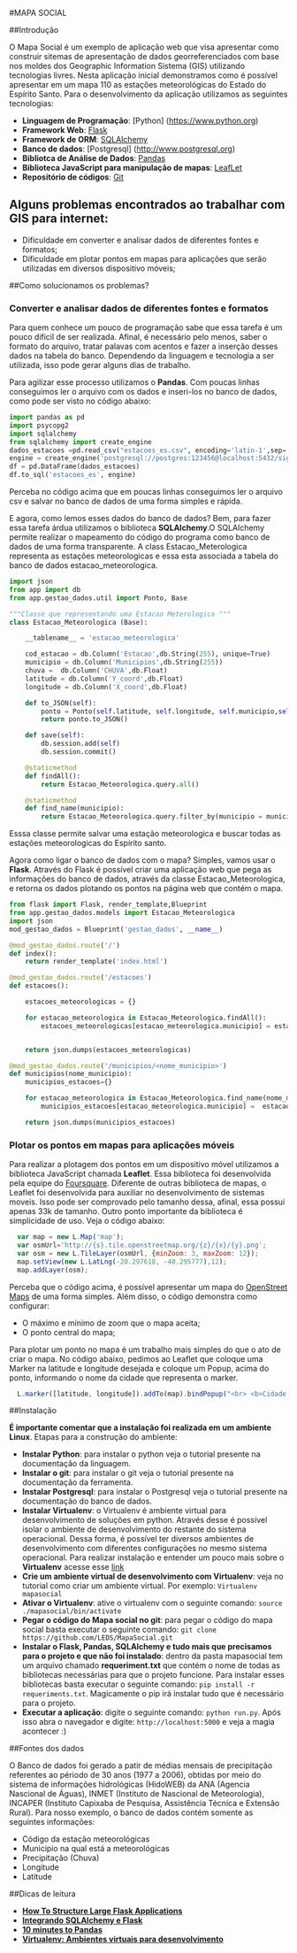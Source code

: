 #MAPA SOCIAL

##Introdução

O Mapa Social é um exemplo de aplicação web que visa apresentar como construir sitemas de apresentação de dados georreferenciados com base nos moldes dos Geographic Information Sistema (GIS) utilizando tecnologias livres. Nesta aplicação inicial demonstramos como é possível apresentar em um mapa 110 as estações meteorológicas do Estado do Espírito Santo. Para o desenvolvimento da aplicação utilizamos as seguintes tecnologias:

* __Linguagem de Programação__: [Python] (https://www.python.org) 
* __Framework Web__: [Flask](http://flask.pocoo.org)
* __Framework de ORM__: [SQLAlchemy](http://www.sqlalchemy.org) 
* __Banco de dados__: [Postgresql] (http://www.postgresql.org) 
* __Bibliotca de Análise de Dados__: [Pandas](http://pandas.pydata.org)
* __Biblioteca JavaScript para manipulação de mapas__: [LeafLet](http://leafletjs.com)
* __Repositório de códigos__: [Git](https://git-scm.com)

## Alguns problemas encontrados ao trabalhar com GIS para internet:

* Dificuldade em converter e analisar dados de diferentes fontes e formatos;
* Dificuldade em plotar pontos em mapas para aplicações que serão utilizadas em diversos dispositivo móveis; 

##Como solucionamos os problemas?

### Converter e analisar dados de diferentes fontes e formatos

Para quem conhece um pouco de programação sabe que essa tarefa é um pouco dificil de ser realizada. Afinal, é necessário pelo menos, saber o formato do arquivo, tratar palavas com acentos e fazer a inserção desses dados na tabela do banco. Dependendo da linguagem e tecnologia a ser utilizada, isso pode gerar alguns dias de trabalho. 

Para agilizar esse processo utilizamos o __Pandas__. Com poucas linhas conseguimos ler o arquivo com os dados e inseri-los no banco de dados, como pode ser visto no código abaixo:

```python
import pandas as pd
import psycopg2
import sqlalchemy
from sqlalchemy import create_engine
dados_estacoes =pd.read_csv("estacoes_es.csv", encoding='latin-1',sep=',')
engine = create_engine('postgresql://postgres:123456@localhost:5432/sigmap')
df = pd.DataFrame(dados_estacoes)
df.to_sql('estacoes_es', engine)
```
Perceba no código acima que em poucas linhas conseguimos ler o arquivo csv e salvar no banco de dados de uma forma simples e rápida.

E agora, como lemos esses dados do banco de dados? Bem, para fazer essa tarefa árdua utilizamos o biblioteca __SQLAlchemy__.O SQLAlchemy permite realizar o mapeamento do código do programa como banco de dados de uma forma transparente. A class Estacao_Meterologica representa as estações meteorologicas e essa esta associada a tabela do banco de dados estacao_meteorologica. 

```python
import json
from app import db
from app.gestao_dados.util import Ponto, Base

"""Classe que representando uma Estacao Meterologica """
class Estacao_Meteorologica (Base):

    __tablename__ = 'estacao_meteorologica'

    cod_estacao = db.Column('Estacao',db.String(255), unique=True)
    municipio = db.Column('Municipios',db.String(255))
    chuva =  db.Column('CHUVA',db.Float)
    latitude = db.Column('Y_coord',db.Float)
    longitude = db.Column('X_coord',db.Float)

    def to_JSON(self):
        ponto = Ponto(self.latitude, self.longitude, self.municipio,self.chuva)
        return ponto.to_JSON()

    def save(self):
        db.session.add(self)
        db.session.commit()

    @staticmethod
    def findAll():
        return Estacao_Meteorologica.query.all()

    @staticmethod
    def find_name(municipio):
        return Estacao_Meteorologica.query.filter_by(municipio = municipio).all()
```
Esssa classe permite salvar uma estação meteorologica e buscar todas as estações meteorologicas do Espírito santo.

Agora como ligar o banco de dados com o mapa? Simples, vamos usar o __Flask__. Através do Flask é possível criar uma aplicação web que pega as informações do banco de dados, através da classe Estacao_Meteorologica, e retorna os dados plotando os pontos na  página web que contém o mapa. 

```python
from flask import Flask, render_template,Blueprint
from app.gestao_dados.models import Estacao_Meteorologica
import json
mod_gestao_dados = Blueprint('gestao_dados', __name__)

@mod_gestao_dados.route('/')
def index():
    return render_template('index.html')

@mod_gestao_dados.route('/estacoes')
def estacoes():

    estacoes_meteorologicas = {}

    for estacao_meteorologica in Estacao_Meteorologica.findAll():
        estacoes_meteorologicas[estacao_meteorologica.municipio] = estacao_meteorologica.to_JSON()


    return json.dumps(estacoes_meteorologicas)

@mod_gestao_dados.route('/municipios/<nome_municipio>')
def municipios(nome_municipio):
    municipios_estacoes={}

    for estacao_meteorologica in Estacao_Meteorologica.find_name(nome_municipio):
        municipios_estacoes[estacao_meteorologica.municipio] =  estacao_meteorologica.to_JSON()

    return json.dumps(municipios_estacoes)
```    
### Plotar os pontos em mapas para aplicações móveis

Para realizar a plotagem dos pontos em um dispositivo móvel utilizamos a biblioteca JavaScript chamada __Leaflet__. Essa biblioteca foi desenvolvida pela equipe do [Foursquare](https://pt.foursquare.com). Diferente de outras biblioteca de mapas, o Leaflet foi desenvolvida para auxiliar no desenvolvimento de sistemas moveis. Isso pode ser comprovado pelo tamanho dessa, afinal, essa possui apenas 33k de tamanho. Outro ponto importante da biblioteca é simplicidade de uso. Veja o código abaixo:

```javascript
  var map = new L.Map('map');
  var osmUrl='http://{s}.tile.openstreetmap.org/{z}/{x}/{y}.png';
  var osm = new L.TileLayer(osmUrl, {minZoom: 3, maxZoom: 12});
  map.setView(new L.LatLng(-20.297618, -40.295777),12);
  map.addLayer(osm);
```
Perceba que o código acima, é possível apresentar um mapa do [OpenStreet Maps](https://www.openstreetmap.org) de uma forma simples. Além disso, o código demonstra como configurar: 
* O máximo e mínimo de zoom que o mapa aceita;
* O ponto central do mapa;

Para plotar um ponto no mapa é um trabalho mais simples do que o ato de criar o mapa. No código abaixo, pedimos ao Leaflet que coloque uma Marker na latitude e longitude desejada e coloque um Popup, acima do ponto, informando o nome da cidade que representa o marker.

```javascript
  L.marker([latitude, longitude]).addTo(map).bindPopup("<br> <b>Cidade: </b>"+value+"</br>");
```

##Instalação

__É importante comentar que a instalação foi realizada em um ambiente Linux__.
Etapas para a construção do ambiente:

* __Instalar Python__: para instalar o python veja o tutorial presente na documentação da linguagem.
* __Instalar o git__: para instalar o git veja o tutorial presente na documentação da ferramenta.
* __Instalar Postgresql__: para instalar o Postgresql veja o tutorial presente na documentação do banco de dados.
* __Instalar Virtualenv__: o Virtualenv é ambiente virtual para desenvolvimento de soluções em python. Através desse é possível isolar o ambiente de desenvolvimento do restante do sistema operacional. Dessa forma, é possível ter diversos ambientes de desenvolvimento com diferentes configurações no mesmo sistema operacional. Para realizar instalação e entender um pouco mais sobre o __Virtualenv__ acesse esse [link](https://pythonhelp.wordpress.com/2012/10/17/virtualenv-ambientes-virtuais-para-desenvolvimento/) 
* __Crie um ambiente virtual de desenvolvimento com Virtualenv__: veja no tutorial como criar um ambiente virtual. Por exemplo: `Virtualenv mapasocial`
* __Ativar o Virtualenv__: ative o virtualenv com o seguinte comando: `source ./mapasocial/bin/activate`
* __Pegar o código do Mapa social no git__: para pegar o código do mapa social basta executar o seguinte comando: `git clone https://github.com/LEDS/MapaSocial.git` 
* __Instalar o Flask, Pandas, SQLAlchemy e tudo mais que precisamos para o projeto e que não foi instalado__: dentro da pasta mapasocial tem um arquivo chamado __requeriment.txt__ que contém o nome de todas as bibliotecas necessárias para que o projeto funcione. Para instalar esses bibliotecas basta executar o seguinte comando: `pip install -r requeriments.txt`. Magicamente o pip irá instalar tudo que é necessário para o projeto.
* __Executar a aplicação__: digite o seguinte comando: `python run.py`. Após isso abra o navegador e digite: `http://localhost:5000` e veja a magia acontecer :)

##Fontes dos dados

O Banco de dados foi gerado a patir de médias mensais de precipitação referentes ao périodo de 30 anos (1977 a 2006), obtidas por meio do sistema de informações hidrológicas (HidoWEB) da ANA (Agencia Nascional de Águas), INMET (Instituto de Nascional de Meteorologia), INCAPER (Instituto Capixaba de Pesquisa, Assistência Técnica e Extensão Rural). Para nosso exemplo, o banco de dados contém somente as seguintes informações:

* Código da estação meteorológicas
* Municipio na qual está a meteorológicas
* Precipitação (Chuva)
* Longitude
* Latitude

##Dicas de leitura
* [__How To Structure Large Flask Applications__](https://www.digitalocean.com/community/tutorials/how-to-structure-large-flask-applications)
* [__Integrando SQLAlchemy e Flask__](https://pythonhosted.org/Flask-SQLAlchemy/quickstart.html)
* [__10 minutes to Pandas__](http://pandas.pydata.org/pandas-docs/stable/10min.html)
* [__Virtualenv: Ambientes virtuais para desenvolvimento__](https://pythonhelp.wordpress.com/2012/10/17/virtualenv-ambientes-virtuais-para-desenvolvimento/)


